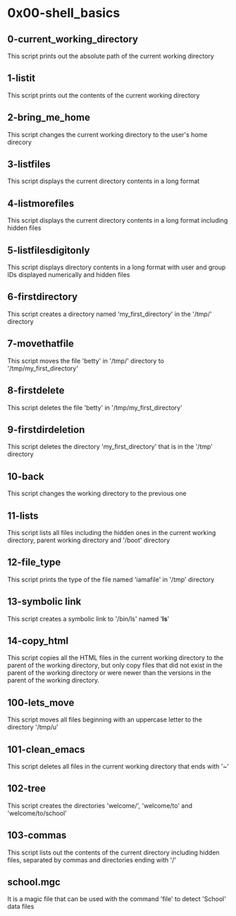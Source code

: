 # 0x00-shell_basics
## 0-current_working_directory
This script prints out the absolute path of the current working directory
## 1-listit
This script prints out the contents of the current working directory
## 2-bring_me_home
This script changes the current working directory to the user's home direcory
## 3-listfiles
This script displays the current directory contents in a long format
## 4-listmorefiles
This script displays the current directory contents in a long format including hidden files
## 5-listfilesdigitonly
This script displays directory contents in a long format with user and group IDs displayed numerically and hidden files
## 6-firstdirectory
This script creates a directory named 'my_first_directory' in the '/tmp/' directory
## 7-movethatfile
This script moves the file 'betty' in '/tmp/' directory to '/tmp/my_first_directory'
## 8-firstdelete
This script deletes the file 'betty' in '/tmp/my_first_directory'
## 9-firstdirdeletion
This script deletes the directory 'my_first_directory' that is in the '/tmp' directory
## 10-back
This script changes the working directory to the previous one
## 11-lists
This script lists all files including the hidden ones in the current working directory, parent working directory and '/boot' directory
## 12-file_type
This script prints the type of the file named 'iamafile' in '/tmp' directory
## 13-symbolic link
This script creates a symbolic link to '/bin/ls' named '__ls__'
## 14-copy_html
This script copies all the HTML files in the current working directory to the parent of the working directory, but only copy files that did not exist in the parent of the working directory or were newer than the versions in the parent of the working directory.
## 100-lets_move
This script moves all files beginning with an uppercase letter to the directory '/tmp/u'
## 101-clean_emacs
This script deletes all files in the current working directory that ends with '~'
## 102-tree
This script creates the directories 'welcome/', 'welcome/to' and 'welcome/to/school'
## 103-commas
This script lists out the contents of the current directory including hidden files, separated by commas and directories ending with '/'
## school.mgc
It is a magic file that can be used with the command 'file' to detect 'School' data files
